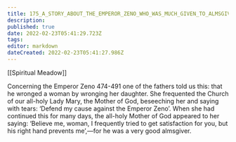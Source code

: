```yaml
---
title: 175_A_STORY_ABOUT_THE_EMPEROR_ZENO_WHO_WAS_MUCH_GIVEN_TO_ALMSGIVING
description: 
published: true
date: 2022-02-23T05:41:29.723Z
tags: 
editor: markdown
dateCreated: 2022-02-23T05:41:27.986Z
---
```


[[Spiritual Meadow]]
 
Concerning the Emperor Zeno 474-491 one of the fathers told us this: that he wronged a woman by wronging her daughter. She frequented the Church of our all-holy Lady Mary, the Mother of God, beseeching her and saying with tears: ‘Defend my cause against the Emperor Zeno’. When she had continued this for many days, the all-holy Mother of God appeared to her saying: ‘Believe me, woman, I frequently tried to get satisfaction for you, but his right hand prevents me’,—for he was a very good almsgiver.